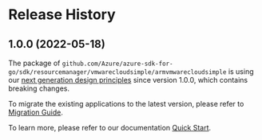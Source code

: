 # Release History

## 1.0.0 (2022-05-18)

The package of `github.com/Azure/azure-sdk-for-go/sdk/resourcemanager/vmwarecloudsimple/armvmwarecloudsimple` is using our [next generation design principles](https://azure.github.io/azure-sdk/general_introduction.html) since version 1.0.0, which contains breaking changes.

To migrate the existing applications to the latest version, please refer to [Migration Guide](https://aka.ms/azsdk/go/mgmt/migration).

To learn more, please refer to our documentation [Quick Start](https://aka.ms/azsdk/go/mgmt).